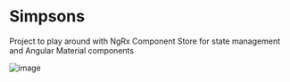 # Simpsons

Project to play around with NgRx Component Store for state management and Angular Material components

![image](https://github.com/nelsongutidev/simpsons/assets/62297014/8c8e72ba-7427-43d1-a5a0-0085be671fd1)


